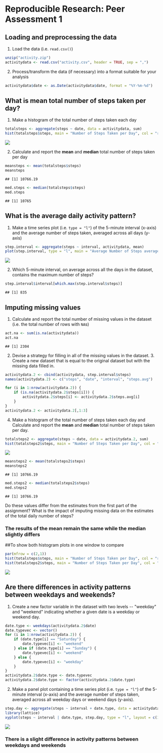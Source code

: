 # Reproducible Research: Peer Assessment 1


## Loading and preprocessing the data
1. Load the data (i.e. `read.csv()`)

```r
unzip("activity.zip")
activitydata <- read.csv("activity.csv", header = TRUE, sep = ",")
```

2. Process/transform the data (if necessary) into a format suitable for your analysis

```r
activitydata$date <- as.Date(activitydata$date, format = "%Y-%m-%d")
```

## What is mean total number of steps taken per day?
1. Make a histogram of the total number of steps taken each day

```r
totalsteps <- aggregate(steps ~ date, data = activitydata, sum)
hist(totalsteps$steps, main = "Number of Steps Taken per Day", col = "red", xlab = "Steps Taken per Day")
```

![](PA1_template_files/figure-html/unnamed-chunk-3-1.png)<!-- -->

2. Calculate and report the **mean** and **median** total number of steps taken per day

```r
meansteps <- mean(totalsteps$steps)
meansteps
```

```
## [1] 10766.19
```

```r
med.steps <- median(totalsteps$steps)
med.steps
```

```
## [1] 10765
```

## What is the average daily activity pattern?
1. Make a time series plot (i.e. `type = "l"`) of the 5-minute interval (x-axis) and the average number of steps taken, averaged across all days (y-axis)

```r
step.interval <- aggregate(steps ~ interval, activitydata, mean)
plot(step.interval, type = "l", main = "Average Number of Steps averaged across all Days", xlab = "Interval", ylab = "Average Number of Steps", col = "magenta")
```

![](PA1_template_files/figure-html/unnamed-chunk-5-1.png)<!-- -->

2. Which 5-minute interval, on average across all the days in the dataset, contains the maximum number of steps?

```r
step.interval$interval[which.max(step.interval$steps)]
```

```
## [1] 835
```

## Imputing missing values
1. Calculate and report the total number of missing values in the dataset (i.e. the total number of rows with `NA`s)

```r
act.na <- sum(is.na(activitydata))
act.na
```

```
## [1] 2304
```

2. Devise a strategy for filling in all of the missing values in the dataset. 3. Create a new dataset that is equal to the original dataset but with the missing data filled in.

```r
activitydata.2 <- cbind(activitydata, step.interval$steps)
names(activitydata.2) <- c("steps", "date", "interval", "steps.avg")

for (i in 1:nrow(activitydata.2)) {
	if (is.na(activitydata.2$steps[i])) {
		activitydata.2$steps[i] <- activitydata.2$steps.avg[i]		
	}
}
activitydata.2 <- activitydata.2[,1:3]
```

4. Make a histogram of the total number of steps taken each day and Calculate and report the **mean** and **median** total number of steps taken per day. 

```r
totalsteps2 <- aggregate(steps ~ date, data = activitydata.2, sum)
hist(totalsteps2$steps, main = "Number of Steps Taken per Day", col = "red", xlab = "Steps Taken per Day")
```

![](PA1_template_files/figure-html/unnamed-chunk-9-1.png)<!-- -->

```r
meansteps2 <- mean(totalsteps2$steps)
meansteps2
```

```
## [1] 10766.19
```

```r
med.steps2 <- median(totalsteps2$steps)
med.steps2
```

```
## [1] 10766.19
```

Do these values differ from the estimates from the first part of the assignment? What is the impact of imputing missing data on the estimates of the total daily number of steps?
### The results of the mean remain the same while the median slightly differs

##To show both histogram plots in one window to compare

```r
par(mfrow = c(2,1))
hist(totalsteps$steps, main = "Number of Steps Taken per Day", col = "red", xlab = "Steps Taken per Day")
hist(totalsteps2$steps, main = "Number of Steps Taken per Day", col = "red", xlab = "Steps Taken per Day")
```

![](PA1_template_files/figure-html/unnamed-chunk-10-1.png)<!-- -->

## Are there differences in activity patterns between weekdays and weekends?
1. Create a new factor variable in the dataset with two levels -- "weekday" and "weekend" indicating whether a given date is a weekday or weekend day.

```r
date.type <- weekdays(activitydata.2$date)
date.typevec <- vector()
for (i in 1:nrow(activitydata.2)) {
	if (date.type[i] == "Saturday") {
		date.typevec[i] <- "weekend"
	} else if (date.type[i] == "Sunday") {
		date.typevec[i] <- "weekend"
	} else {
		date.typevec[i] <- "weekday"
	}
}
activitydata.2$date.type <- date.typevec
activitydata.2$date.type <- factor(activitydata.2$date.type)
```

2. Make a panel plot containing a time series plot (i.e. `type = "l"`) of the 5-minute interval (x-axis) and the average number of steps taken, averaged across all weekday days or weekend days (y-axis). 

```r
step.day <- aggregate(steps ~ interval + date.type, data = activitydata.2, mean)
library(lattice)
xyplot(steps ~ interval | date.type, step.day, type = "l", layout = c(1,2), xlab = "Interval", ylab = "Average Number of Steps", col = "purple")
```

![](PA1_template_files/figure-html/unnamed-chunk-12-1.png)<!-- -->

### There is a slight difference in activity patterns between weekdays and weekends
